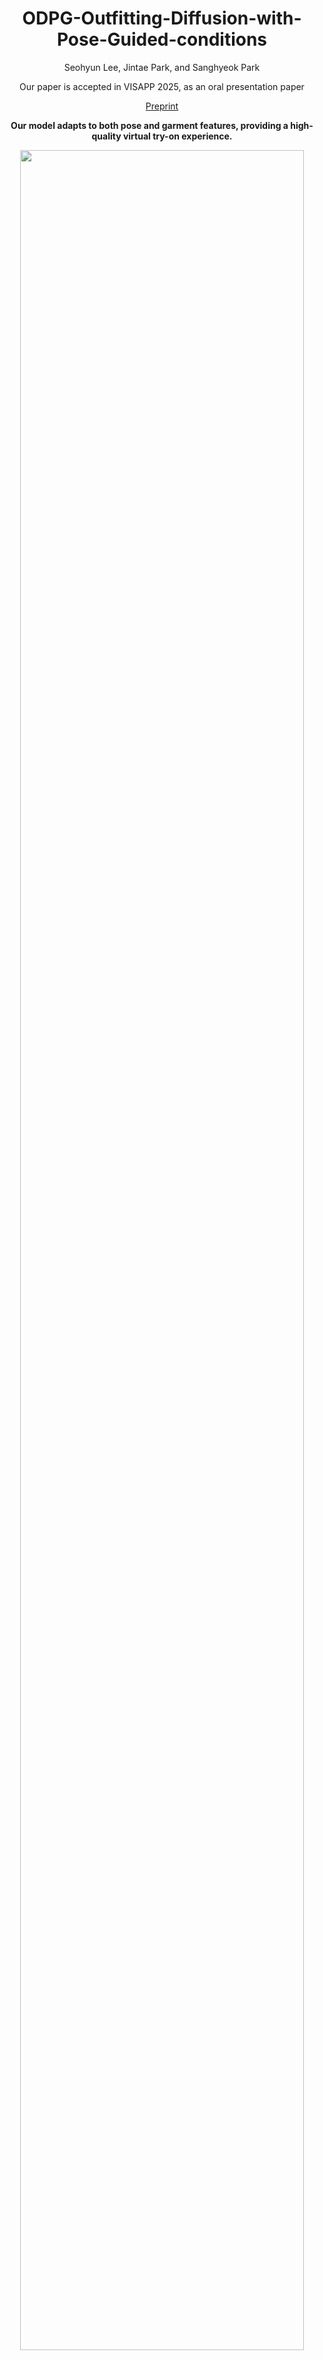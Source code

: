 <div align="center">
  <h1><strong>ODPG-Outfitting-Diffusion-with-Pose-Guided-conditions</strong></h1>
  <p>Seohyun Lee, Jintae Park, and Sanghyeok Park</p>
  <p>Our paper is accepted in VISAPP 2025, as an oral presentation paper</p>
  <p><a href="https://arxiv.org/pdf/2501.06769">Preprint</a></p>
</div>

<p align="center">
  <strong>Our model adapts to both pose and garment features, providing a high-quality virtual try-on experience.</strong>
  
</p>


<p align="center">
  <img src="https://github.com/user-attachments/assets/fe8824bf-ad7b-4f90-a81e-d18b6563fdb1" width=95%>
</p>

## 📜 Model Pipeline
Below is the pipeline of our model, detailing each step from input to output:

![pipeline_ODPG](https://github.com/user-attachments/assets/5ce51984-a207-4690-bfb4-9edf72162e1e)

## 📊 Qualitative Results
Here are the results after 10 hours of training (20 epochs) using a single A100 GPU:

![qualitative result](https://github.com/user-attachments/assets/360c2ae1-0769-4bae-99c3-0816f7141720)

## 🗂️ Dataset Preparation
To prepare the "In-shop Clothes Retrieval Benchmark" dataset, follow these steps:

1. Download the dataset from [DeepFashion: In-shop Clothes Retrieval Benchmark](https://mmlab.ie.cuhk.edu.hk/projects/DeepFashion/InShopRetrieval.html).
2. This dataset includes:
   - 7,982 clothing items.
   - 52,712 in-shop clothes images.
   - Approximately 200,000 cross-pose/scale pairs.
   - Each image is annotated with bounding box, clothing type, and pose type.
3. Extract the downloaded files into the `Fashion` folder within your project directory to maintain the required structure.

Guideline & CSV file for Fashion Tryon Dataset will be provided later

## 📋 TODO

- [ ] Checkpoint update
- [ ] Training scripts with detailed usage instructions
- [ ] Scripts for ablation studies
- [ ] Demo
- [x] ~~Model pipeline~~

## 🔧 Installation
To set up and run our model, follow these steps:

1. Clone the repository: `git clone https://github.com/seohyun8825/ODPG_1.git`
2. Install required packages: `pip install -r requirements.txt`

## 🔍 Code Base and Modifications
This project is built on top of the [CFLD official code](https://github.com/YanzuoLu/CFLD). The original codebase has been modified to include additional conditioning on garment features, enabling the model to handle more complex virtual try-on scenarios where both pose and clothing attributes are considered.

